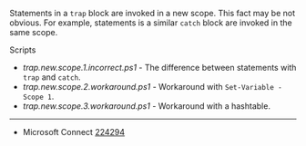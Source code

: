 
Statements in a `trap` block are invoked in a new scope. This fact may be not
obvious. For example, statements is a similar `catch` block are invoked in the
same scope.

Scripts

- *trap.new.scope.1.incorrect.ps1* - The difference between statements with `trap` and `catch`.
- *trap.new.scope.2.workaround.ps1* - Workaround with `Set-Variable -Scope 1`.
- *trap.new.scope.3.workaround.ps1* - Workaround with a hashtable.

---

- Microsoft Connect [224294](https://connect.microsoft.com/PowerShell/Feedback/Details/224294)
